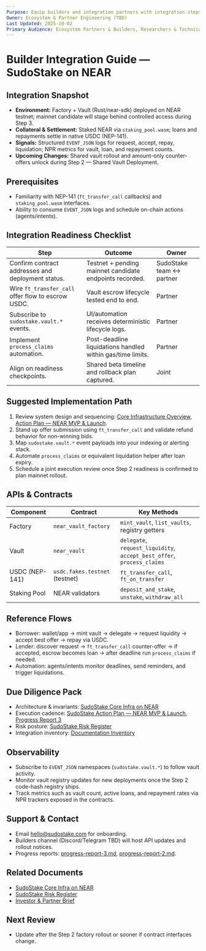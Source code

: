 ```yaml
---
Purpose: Equip builders and integration partners with integration steps, API references, and support contacts.
Owner: Ecosystem & Partner Engineering (TBD)
Last Updated: 2025-10-02
Primary Audience: Ecosystem Partners & Builders, Researchers & Technical Reviewers
---
```


# Builder Integration Guide — SudoStake on NEAR

## Integration Snapshot
- **Environment:** Factory + Vault (Rust/near-sdk) deployed on NEAR testnet; mainnet candidate will stage behind controlled access during Step 3.
- **Collateral & Settlement:** Staked NEAR via `staking_pool.wasm`; loans and repayments settle in native USDC (NEP-141).
- **Signals:** Structured `EVENT_JSON` logs for request, accept, repay, liquidation; NPR metrics for vault, loan, and repayment counts.
- **Upcoming Changes:** Shared vault rollout and amount-only counter-offers unlock during Step 2 — Shared Vault Deployment.

## Prerequisites
- Familiarity with NEP-141 (`ft_transfer_call` callbacks) and `staking_pool.wasm` interfaces.
- Ability to consume `EVENT_JSON` logs and schedule on-chain actions (agents/intents).

## Integration Readiness Checklist
| Step | Outcome | Owner |
| --- | --- | --- |
| Confirm contract addresses and deployment status. | Testnet + pending mainnet candidate endpoints recorded. | SudoStake team ↔ partner |
| Wire `ft_transfer_call` offer flow to escrow USDC. | Vault escrow lifecycle tested end to end. | Partner |
| Subscribe to `sudostake.vault.*` events. | UI/automation receives deterministic lifecycle logs. | Partner |
| Implement `process_claims` automation. | Post-deadline liquidations handled within gas/time limits. | Partner |
| Align on readiness checkpoints. | Shared beta timeline and rollback plan captured. | Joint |

## Suggested Implementation Path
1. Review system design and sequencing: [Core Infrastructure Overview](../systems/sudostake-core-infra-on-near.md), [Action Plan — NEAR MVP & Launch](../execution/sudostake-action-plan-near-mvp.md).
2. Stand up offer submission using `ft_transfer_call` and validate refund behavior for non-winning bids.
3. Map `sudostake.vault.*` event payloads into your indexing or alerting stack.
4. Automate `process_claims` or equivalent liquidation helper after loan expiry.
5. Schedule a joint execution review once Step 2 readiness is confirmed to plan mainnet rollout.

## APIs & Contracts
| Component | Contract | Key Methods |
| --- | --- | --- |
| Factory | `near_vault_factory` | `mint_vault`, `list_vaults`, registry getters |
| Vault | `near_vault` | `delegate`, `request_liquidity`, `accept_best_offer`, `process_claims` |
| USDC (NEP-141) | `usdc.fakes.testnet` (testnet) | `ft_transfer_call`, `ft_on_transfer` |
| Staking Pool | NEAR validators | `deposit_and_stake`, `unstake`, `withdraw_all` |

## Reference Flows
- Borrower: wallet/app → mint vault → delegate → request liquidity → accept best offer → repay via USDC.
- Lender: discover request → `ft_transfer_call` counter-offer → if accepted, escrow becomes loan → after deadline run `process_claims` if needed.
- Automation: agents/intents monitor deadlines, send reminders, and trigger liquidations.

## Due Diligence Pack
- Architecture & invariants: [SudoStake Core Infra on NEAR](../systems/sudostake-core-infra-on-near.md)
- Execution cadence: [SudoStake Action Plan — NEAR MVP & Launch](../execution/sudostake-action-plan-near-mvp.md), [Progress Report 3](../execution/progress-report-3.md)
- Risk posture: [SudoStake Risk Register](../execution/sudostake-risk-register.md)
- Integration inventory: [Documentation Inventory](../meta/documentation-inventory.md)

## Observability
- Subscribe to `EVENT_JSON` namespaces (`sudostake.vault.*`) to follow vault activity.
- Monitor vault registry updates for new deployments once the Step 2 code-hash registry ships.
- Track metrics such as vault count, active loans, and repayment rates via NPR trackers exposed in the contracts.

## Support & Contact
- Email hello@sudostake.com for onboarding.
- Builders channel (Discord/Telegram TBD) will host API updates and rollout notices.
- Progress reports: [progress-report-3.md](../execution/progress-report-3.md), [progress-report-2.md](../execution/progress-report-2.md).

## Related Documents
- [SudoStake Core Infra on NEAR](../systems/sudostake-core-infra-on-near.md)
- [SudoStake Risk Register](../execution/sudostake-risk-register.md)
- [Investor & Partner Brief](./investor-partner-brief.md)

## Next Review
- Update after the Step 2 factory rollout or sooner if contract interfaces change.
